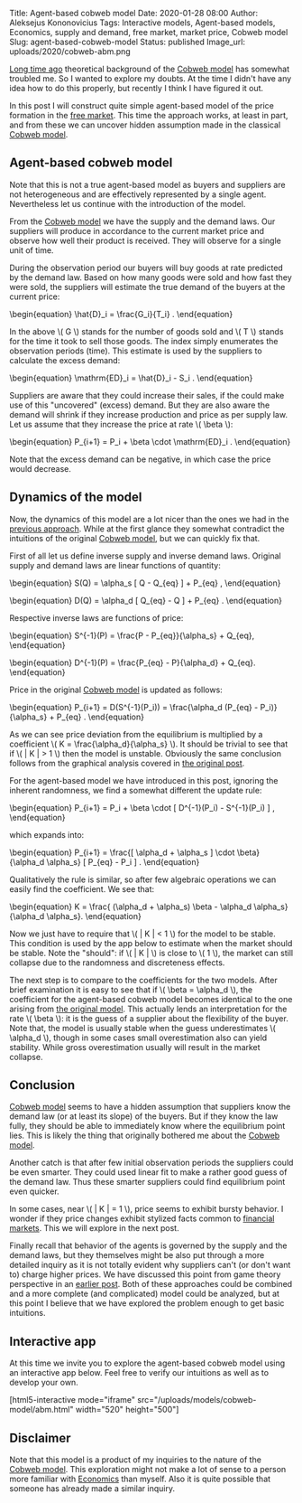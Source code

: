 Title: Agent-based cobweb model
Date: 2020-01-28 08:00
Author: Aleksejus Kononovicius
Tags: Interactive models, Agent-based models, Economics, supply and demand, free market, market price, Cobweb model
Slug: agent-based-cobweb-model
Status: published
Image_url: uploads/2020/cobweb-abm.png

[Long time ago]({filename}/articles/2020/cobweb-emm.md) theoretical background
of the [Cobweb model]({filename}/articles/2018/cobweb-model.md) has somewhat
troubled me. So I wanted to explore my doubts. At the time I didn't have any
idea how to do this properly, but recently I think I have figured it out.

In this post I will construct quite simple agent-based model of the price formation
in the [free market](/tag/free-market). This time the approach works, at least
in part, and from these we can uncover hidden assumption made in the classical
[Cobweb model]({filename}/articles/2018/cobweb-model.md).
<!--more-->

## Agent-based cobweb model

Note that this is not a true agent-based model as buyers and suppliers are not
heterogeneous and are effectively represented by a single agent. Nevertheless
let us continue with the introduction of the model.

From the [Cobweb model]({filename}/articles/2018/cobweb-model.md) we have the
supply and the demand laws. Our suppliers will produce in accordance to the
current market price and observe how well their product is received. They will
observe for a single unit of time.

During the observation period our buyers will buy goods at rate predicted by
the demand law. Based on how many goods were sold and how fast they were sold,
the suppliers will estimate the true demand of the buyers at the current price:

\begin{equation}
\hat{D}\_i = \frac{G\_i}{T\_i} .
\end{equation}

In the above \\\( G \\\) stands for the number of goods sold and \\\( T \\\)
stands for the time it took to sell those goods. The index simply enumerates
the observation periods (time). This estimate is used by the suppliers to
calculate the excess demand:

\begin{equation}
\mathrm{ED}\_i = \hat{D}\_i - S\_i .
\end{equation}

Suppliers are aware that they could increase their sales, if the could make use
of this "uncovered" (excess) demand. But they are also aware the demand will
shrink if they increase production and price as per supply law. Let us assume
that they increase the price at rate \\\( \beta \\\):

\begin{equation}
P\_{i+1} = P\_i + \beta \cdot \mathrm{ED}\_i .
\end{equation}

Note that the excess demand can be negative, in which case the price would
decrease.

## Dynamics of the model

Now, the dynamics of this model are a lot nicer than the ones we had in the
[previous approach]({filename}/articles/2020/cobweb-emm.md). While at the first
glance they somewhat contradict the intuitions of the original
[Cobweb model]({filename}/articles/2018/cobweb-model.md), but we can quickly
fix that.

First of all let us define inverse supply and inverse demand laws. Original
supply and demand laws are linear functions of quantity:

\begin{equation}
S(Q) = \alpha\_s [ Q - Q\_{eq} ] + P\_{eq} ,
\end{equation}

\begin{equation}
D(Q) = \alpha\_d [ Q\_{eq} - Q ] + P\_{eq} .
\end{equation}

Respective inverse laws are functions of price:

\begin{equation}
S^{-1}(P) = \frac{P - P\_{eq}}{\alpha\_s} + Q\_{eq},
\end{equation}

\begin{equation}
D^{-1}(P) = \frac{P\_{eq} - P}{\alpha\_d} + Q\_{eq}.
\end{equation}

Price in the original [Cobweb model]({filename}/articles/2018/cobweb-model.md)
is updated as follows:

\begin{equation}
P\_{i+1} = D(S^{-1}(P\_i))
         = \frac{\alpha\_d (P\_{eq} - P\_i)}{\alpha\_s} + P\_{eq} .
\end{equation}

As we can see price deviation from the equilibrium is multiplied by a
coefficient \\\( K = \frac{\alpha\_d}{\alpha\_s} \\\). It should be trivial to
see that if \\\( | K | > 1 \\\) then the model is unstable. Obviously the same
conclusion follows from the graphical analysis covered in
[the original post]({filename}/articles/2018/cobweb-model.md).

For the agent-based model we have introduced in this post, ignoring the
inherent randomness, we find a somewhat different the update rule:

\begin{equation}
P\_{i+1} = P\_i + \beta \cdot [ D^{-1}(P\_i) - S^{-1}(P\_i) ] ,
\end{equation}

which expands into:

\begin{equation}
P\_{i+1} = \frac{[ \alpha\_d + \alpha\_s ] \cdot \beta}{\alpha\_d \alpha\_s}
           [ P\_{eq} - P\_i ] .
\end{equation}

Qualitatively the rule is similar, so after few algebraic operations we can
easily find the coefficient. We see that:

\begin{equation}
K = \frac{ (\alpha\_d + \alpha\_s) \beta - \alpha\_d \alpha\_s}{\alpha\_d \alpha\_s}.
\end{equation}

Now we just have to require that \\\( | K | < 1 \\\) for the model to be
stable. This condition is used by the app below to estimate when the market
should be stable. Note the "should": if \\\( | K | \\\) is close to
\\\( 1 \\\), the market can still collapse due to the randomness and
discreteness effects.

The next step is to compare to the coefficients for the two models. After brief
examination it is easy to see that if \\\( \beta = \alpha\_d \\\), the
coefficient for the agent-based cobweb model becomes identical to the one
arising from [the original model]({filename}/articles/2018/cobweb-model.md).
This actually lends an interpretation for the rate \\\( \beta \\\): it is the
guess of a supplier about the flexibility of the buyer. Note that, the model
is usually stable when the guess underestimates \\\( \alpha\_d \\\), though
in some cases small overestimation also can yield stability. While gross
overestimation usually will result in the market collapse.

## Conclusion

[Cobweb model]({filename}/articles/2018/cobweb-model.md) seems to have a hidden
assumption that suppliers know the demand law (or at least its slope) of the
buyers. But if they know the law fully, they should be able to immediately know
where the equilibrium point lies. This is likely the thing that originally
bothered me about the [Cobweb model]({filename}/articles/2018/cobweb-model.md).

Another catch is that after few initial observation periods the suppliers could
be even smarter. They could used linear fit to make a rather good guess of the
demand law. Thus these smarter suppliers could find equilibrium point even
quicker.

In some cases, near \\\( | K | = 1 \\\), price seems to exhibit bursty
behavior. I wonder if they price changes exhibit stylized facts common to
[financial markets](/tag/financial-markets/). This we will explore in the next
post.

Finally recall that behavior of the agents is governed by the supply and the
demand laws, but they themselves might be also put through a more detailed
inquiry as it is not totally evident why suppliers can't (or don't want to)
charge higher prices. We have discussed this point from game theory perspective
in an [earlier post]({filename}/articles/2018/price-formation-game-theory.md).
Both of these approaches could be combined and a more complete (and
complicated) model could be analyzed, but at this point I believe that we have
explored the problem enough to get basic intuitions.

## Interactive app

At this time we invite you to explore the agent-based cobweb model using an
interactive app below. Feel free to verify our intuitions as well as to develop
your own.

[html5-interactive mode="iframe"
src="/uploads/models/cobweb-model/abm.html" width="520" height="500"]

## Disclaimer

Note that this model is a product of my inquiries to the nature of the
[Cobweb model]({filename}/articles/2018/cobweb-model.md). This exploration
might not make a lot of sense to a person more familiar with
[Economics](/tag/economics) than myself. Also it is quite possible that someone
has already made a similar inquiry.
